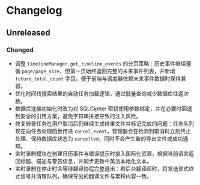# Changelog

## Unreleased
### Changed
- 调整 `TimelineManager.get_timeline_events` 的分页策略：历史事件继续遵循 `page/page_size`，但第一页始终返回完整的未来事件列表，并新增 `future_total_count` 字段，便于前端与调度器依赖未来事件数据时保持兼容。
- 优化时间线搜索结果的自动任务加载逻辑，通过批量查询减少数据库往返次数。
- 数据库连接初始化时改为对 SQLCipher 密钥使用参数绑定，并在必要时回退到安全的引用方案，避免字符串拼接导致的注入风险。
- 修复转录任务在用户取消后仍继续生成结果文件并标记完成的问题：任务队列现在向任务处理函数传递 `cancel_event`，管理器会在检测到取消时立刻终止处理、保持数据库状态为 `cancelled`，同时不会产生新的导出文件或成功通知。
- 实时录制模块在创建日历事件与错误提示时接入国际化资源，根据当前语言返回标题、描述与警告信息，并同步更新中英法本地化文本。
- 实时录制在停止时会等待翻译协程完整退出：若后台翻译超时，将发送显式终止信号并清理队列，确保导出的翻译文件与累积内容一致。
